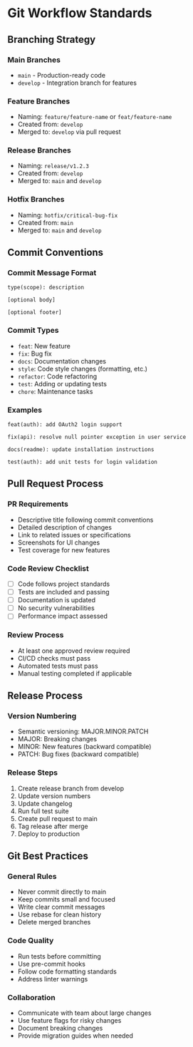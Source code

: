 # Git Workflow Standards

## Branching Strategy

### Main Branches
- `main` - Production-ready code
- `develop` - Integration branch for features

### Feature Branches
- Naming: `feature/feature-name` or `feat/feature-name`
- Created from: `develop`
- Merged to: `develop` via pull request

### Release Branches
- Naming: `release/v1.2.3`
- Created from: `develop`
- Merged to: `main` and `develop`

### Hotfix Branches
- Naming: `hotfix/critical-bug-fix`
- Created from: `main`
- Merged to: `main` and `develop`

## Commit Conventions

### Commit Message Format
```
type(scope): description

[optional body]

[optional footer]
```

### Commit Types
- `feat`: New feature
- `fix`: Bug fix
- `docs`: Documentation changes
- `style`: Code style changes (formatting, etc.)
- `refactor`: Code refactoring
- `test`: Adding or updating tests
- `chore`: Maintenance tasks

### Examples
```
feat(auth): add OAuth2 login support

fix(api): resolve null pointer exception in user service

docs(readme): update installation instructions

test(auth): add unit tests for login validation
```

## Pull Request Process

### PR Requirements
- Descriptive title following commit conventions
- Detailed description of changes
- Link to related issues or specifications
- Screenshots for UI changes
- Test coverage for new features

### Code Review Checklist
- [ ] Code follows project standards
- [ ] Tests are included and passing
- [ ] Documentation is updated
- [ ] No security vulnerabilities
- [ ] Performance impact assessed

### Review Process
- At least one approved review required
- CI/CD checks must pass
- Automated tests must pass
- Manual testing completed if applicable

## Release Process

### Version Numbering
- Semantic versioning: MAJOR.MINOR.PATCH
- MAJOR: Breaking changes
- MINOR: New features (backward compatible)
- PATCH: Bug fixes (backward compatible)

### Release Steps
1. Create release branch from develop
2. Update version numbers
3. Update changelog
4. Run full test suite
5. Create pull request to main
6. Tag release after merge
7. Deploy to production

## Git Best Practices

### General Rules
- Never commit directly to main
- Keep commits small and focused
- Write clear commit messages
- Use rebase for clean history
- Delete merged branches

### Code Quality
- Run tests before committing
- Use pre-commit hooks
- Follow code formatting standards
- Address linter warnings

### Collaboration
- Communicate with team about large changes
- Use feature flags for risky changes
- Document breaking changes
- Provide migration guides when needed